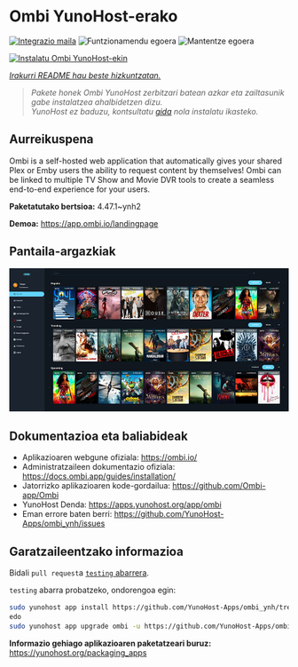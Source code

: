 <!--
Ohart ongi: README hau automatikoki sortu da <https://github.com/YunoHost/apps/tree/master/tools/readme_generator>ri esker
EZ editatu eskuz.
-->

# Ombi YunoHost-erako

[![Integrazio maila](https://apps.yunohost.org/badge/integration/ombi)](https://ci-apps.yunohost.org/ci/apps/ombi/)
![Funtzionamendu egoera](https://apps.yunohost.org/badge/state/ombi)
![Mantentze egoera](https://apps.yunohost.org/badge/maintained/ombi)

[![Instalatu Ombi YunoHost-ekin](https://install-app.yunohost.org/install-with-yunohost.svg)](https://install-app.yunohost.org/?app=ombi)

*[Irakurri README hau beste hizkuntzatan.](./ALL_README.md)*

> *Pakete honek Ombi YunoHost zerbitzari batean azkar eta zailtasunik gabe instalatzea ahalbidetzen dizu.*  
> *YunoHost ez baduzu, kontsultatu [gida](https://yunohost.org/install) nola instalatu ikasteko.*

## Aurreikuspena

Ombi is a self-hosted web application that automatically gives your shared Plex or Emby users the ability to request content by themselves! Ombi can be linked to multiple TV Show and Movie DVR tools to create a seamless end-to-end experience for your users.


**Paketatutako bertsioa:** 4.47.1~ynh2

**Demoa:** <https://app.ombi.io/landingpage>

## Pantaila-argazkiak

![Ombi(r)en pantaila-argazkia](./doc/screenshots/screenshot.jpg)

## Dokumentazioa eta baliabideak

- Aplikazioaren webgune ofiziala: <https://ombi.io/>
- Administratzaileen dokumentazio ofiziala: <https://docs.ombi.app/guides/installation/>
- Jatorrizko aplikazioaren kode-gordailua: <https://github.com/Ombi-app/Ombi>
- YunoHost Denda: <https://apps.yunohost.org/app/ombi>
- Eman errore baten berri: <https://github.com/YunoHost-Apps/ombi_ynh/issues>

## Garatzaileentzako informazioa

Bidali `pull request`a [`testing` abarrera](https://github.com/YunoHost-Apps/ombi_ynh/tree/testing).

`testing` abarra probatzeko, ondorengoa egin:

```bash
sudo yunohost app install https://github.com/YunoHost-Apps/ombi_ynh/tree/testing --debug
edo
sudo yunohost app upgrade ombi -u https://github.com/YunoHost-Apps/ombi_ynh/tree/testing --debug
```

**Informazio gehiago aplikazioaren paketatzeari buruz:** <https://yunohost.org/packaging_apps>
